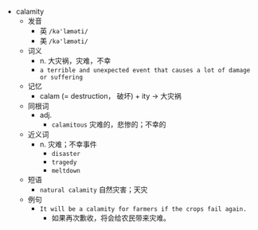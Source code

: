 - calamity
  - 发音
    - 英 `/kə'læməti/`
    - 美 `/kə'læməti/`
  - 词义
    - n. 大灾祸，灾难，不幸
    - `a terrible and unexpected event that causes a lot of damage or suffering`
  - 记忆
    - calam (= destruction， 破坏) + ity → 大灾祸
  - 同根词
    - adj.
      - `calamitous` 灾难的，悲惨的；不幸的
  - 近义词
    - n. 灾难；不幸事件
      - `disaster`
      - `tragedy`
      - `meltdown`
  - 短语
    - `natural calamity` 自然灾害；天灾 
  - 例句
    - `It will be a calamity for farmers if the crops fail again.`
      - 如果再次歉收，将会给农民带来灾难。

